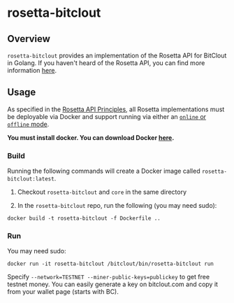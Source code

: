 # rosetta-bitclout

## Overview

`rosetta-bitclout` provides an implementation of the Rosetta API for BitClout in Golang.
If you haven't heard of the Rosetta API, you can find more
information [here](https://rosetta-api.org).

## Usage

As specified in the [Rosetta API Principles](https://www.rosetta-api.org/docs/automated_deployment.html),
all Rosetta implementations must be deployable via Docker and support running via either an
[`online` or `offline` mode](https://www.rosetta-api.org/docs/node_deployment.html#multiple-modes).

**You must install docker. You can download Docker [here](https://www.docker.com/get-started).**

### Build

Running the following commands will create a Docker image called `rosetta-bitclout:latest`.

1. Checkout `rosetta-bitclout` and `core` in the same directory

2. In the `rosetta-bitclout` repo, run the following (you may need sudo):

```
docker build -t rosetta-bitclout -f Dockerfile ..
```

### Run

You may need sudo:

```
docker run -it rosetta-bitclout /bitclout/bin/rosetta-bitclout run
```

Specify `--network=TESTNET --miner-public-keys=publickey` to get free testnet money. You
can easily generate a key on bitclout.com and copy it from your wallet page (starts with
BC).

